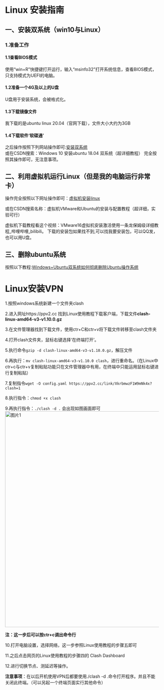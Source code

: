 # Linux 安装指南
## 一、安装双系统（win10与Linux）
### 1.准备工作
#### 1.1查看BIOS模式
使用“win+R”快捷键打开运行，输入“msinfo32”打开系统信息，查看BIOS模式，只支持模式为UEFI的电脑。
#### 1.2准备一个4G及以上的U盘
      
U盘用于安装系统，会被格式化。
#### 1.3下载镜像文件
   
我下载的是ubuntu linux 20.04（官网下载），文件大小大约为3GB
#### 1.4下载软件‘软碟通’
之后操作按照下列网站操作即可:[安装双系统](https://blog.csdn.net/qq_43106321/article/details/105361644?utm_source=app&app_version=5.3.0&code=app_1562916241&uLinkId=usr1mkqgl919blen)  
或在CSDN搜索：Windows 10 安装ubuntu 18.04 双系统（超详细教程）
完全按照其操作即可，无注意事项。

## 二、利用虚拟机运行Linux（但是我的电脑运行非常卡）
操作完全按照以下网址操作即可：[虚拟机安装linux](https://blog.csdn.net/qq_43015237/article/details/109234454?utm_source=app&app_version=5.3.0&code=app_1562916241&uLinkId=usr1mkqgl919blen)

或在CSDN搜索名称：虚拟机VMware和Ubuntu的安装与配置教程（超详细，实验可行）

虚拟机下载教程看这个视频：VMware16虚拟机安装激活使用一条龙保姆级详细教程_哔哩哔哩_bilibili。
下载的安装包如果找不到,可以找我要安装包，可以QQ发，也可以用U盘。
## 三、删除ubuntu系统
按照以下教程:[Windows+Ubuntu双系统如何彻底删除Ubuntu操作系统](https://blog.csdn.net/lele_god/article/details/109046860?ops_request_misc=%257B%2522request%255Fid%2522%253A%2522165812359216781685346918%2522%252C%2522scm%2522%253A%252220140713.130102334..%2522%257D&request_id=165812359216781685346918&biz_id=0&utm_medium=distribute.pc_search_result.none-task-blog-2~all~sobaiduend~default-3-109046860-null-null.142^v32^pc_rank_34,185^v2^control&utm_term=%E5%A6%82%E4%BD%95%E5%88%A0%E9%99%A4ubuntu%E7%B3%BB%E7%BB%9F&spm=1018.2226.3001.4187)  
# Linux安装VPN
1.按照windows系统新建一个文件夹clash

2.进入网址https://ppv2.cc 找到Linux使用教程下载客户端，下载文件**clash-linux-amd64-v3-v1.10.0.gz**

3.在文件管理器找到下载文件，使用ctr+C和ctr+v将下载文件转移至clash文件夹

4.打开clash文件夹，鼠标右键选择‘在终端打开’。

5.执行命令`gzip -d clash-linux-amd64-v3-v1.10.0.gz`，解压文件

6.再执行：`mv clash-linux-amd64-v3-v1.10.0 clash`，进行重命名。（在Linux中ctr+c与ctr+v复制粘贴功能只在文件管理器中有用，在终端中只能运用鼠标右键进行复制粘贴）

7.复制指令`wget -O config.yaml https://ppv2.cc/link/XkrbmwzF1W9mNk4x?clash=1`

8.执行指令：`chmod +x clash`

9.再执行指令：`./clash -d .` 会出现如图画面即可
          <img width="705" alt="图片1" src="https://user-images.githubusercontent.com/102459021/161947290-0c679de2-73e1-4cb7-90d1-87656e8cf2e1.png">

   **注：这一步后可以按ctr+c调出命令行**
   
10.打开电脑设置，选择网络，这一步参照Linux使用教程的步骤五即可

11.之后点击网页的Linux使用教程的步骤四的 Clash Dashboard 

12.进行切换节点、测延迟等操作。

**注意事项**：在以后开机使用VPN后都要使用./clash -d .命令打开程序。并且不能关闭此终端。（可以另起一个终端页面实行其他命令）

